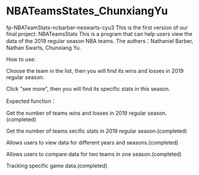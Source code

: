 # NBATeamsStates_ChunxiangYu
fp-NBATeamStats-ncbarber-neswarts-cyu3
This is the first version of our final project: NBATeamsStats This is a program that can help users view the data of the 2019 regular season NBA teams. The authers：Nathaniel Barber, Nathan Swarts, Chunxiang Yu.

How to use:

Choose the team in the list, then you will find its wins and losses in 2019 regular season.

Click "see more", then you will find its specific stats in this season.

Expected function：

Get the number of teams wins and losses in 2019 regular season.(completed)

Get the number of teams secific stats in 2019 regular season.(completed)

Allows users to view data for different years and seasons.(completed) 

Allows users to compare data for two teams in one season.(completed)

Tracking specific game data.(completed)
